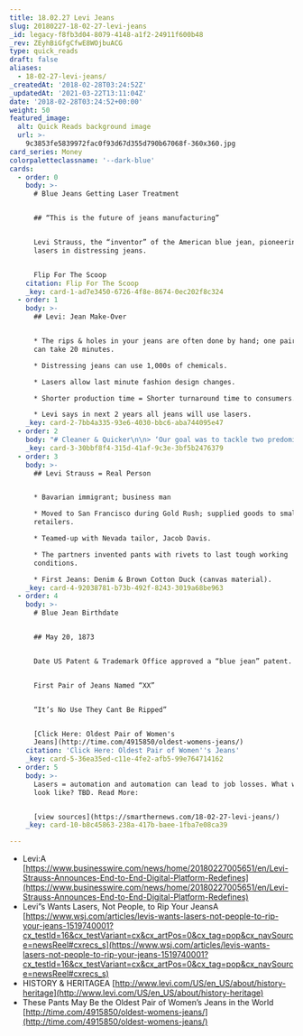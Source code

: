 ```yaml
---
title: 18.02.27 Levi Jeans
slug: 20180227-18-02-27-levi-jeans
_id: legacy-f8fb3d04-8079-4148-a1f2-24911f600b48
_rev: ZEyhBiGfgCfwE8WOjbuACG
type: quick_reads
draft: false
aliases:
  - 18-02-27-levi-jeans/
_createdAt: '2018-02-28T03:24:52Z'
_updatedAt: '2021-03-22T13:11:04Z'
date: '2018-02-28T03:24:52+00:00'
weight: 50
featured_image:
  alt: Quick Reads background image
  url: >-
    9c3853fe5839972fac0f93d67d355d790b67068f-360x360.jpg
card_series: Money
colorpaletteclassname: '--dark-blue'
cards:
  - order: 0
    body: >-
      # Blue Jeans Getting Laser Treatment


      ## “This is the future of jeans manufacturing”


      Levi Strauss, the “inventor” of the American blue jean, pioneering use of
      lasers in distressing jeans.


      Flip For The Scoop
    citation: Flip For The Scoop
    _key: card-1-ad7e3450-6726-4f8e-8674-0ec202f8c324
  - order: 1
    body: >-
      ## Levi: Jean Make-Over


      * The rips & holes in your jeans are often done by hand; one pair of jeans
      can take 20 minutes.

      * Distressing jeans can use 1,000s of chemicals.

      * Lasers allow last minute fashion design changes.

      * Shorter production time = Shorter turnaround time to consumers.

      * Levi says in next 2 years all jeans will use lasers.
    _key: card-2-7bb4a335-93e6-4030-bbc6-aba744095e47
  - order: 2
    body: "# Cleaner & Quicker\n\n> ‘Our goal was to tackle two predominant industry challenges a\x14 being able to respond quickly to changing consumer trends while making the manufacturing process more sustainable.’  \n  \n  \n  \nChip Bergh, Levi Strauss President & CEO, Feb 27, 2018"
    _key: card-3-30bbf8f4-315d-41af-9c3e-3bf5b2476379
  - order: 3
    body: >-
      ## Levi Strauss = Real Person


      * Bavarian immigrant; business man

      * Moved to San Francisco during Gold Rush; supplied goods to small
      retailers.

      * Teamed-up with Nevada tailor, Jacob Davis.

      * The partners invented pants with rivets to last tough working
      conditions.

      * First Jeans: Denim & Brown Cotton Duck (canvas material).
    _key: card-4-92038781-b73b-492f-8243-3019a68be963
  - order: 4
    body: >-
      # Blue Jean Birthdate


      ## May 20, 1873


      Date US Patent & Trademark Office approved a “blue jean” patent.


      First Pair of Jeans Named “XX”


      “It’s No Use They Cant Be Ripped”


      [Click Here: Oldest Pair of Women's
      Jeans](http://time.com/4915850/oldest-womens-jeans/)
    citation: 'Click Here: Oldest Pair of Women''s Jeans'
    _key: card-5-36ea35ed-c11e-4fe2-afb5-99e764714162
  - order: 5
    body: >-
      Lasers = automation and automation can lead to job losses. What will that
      look like? TBD. Read More:


      [view sources](https://smarthernews.com/18-02-27-levi-jeans/)
    _key: card-10-b8c45863-238a-417b-baee-1fba7e08ca39

---
```

* Levi:A [https://www.businesswire.com/news/home/20180227005651/en/Levi-Strauss-Announces-End-to-End-Digital-Platform-Redefines](https://www.businesswire.com/news/home/20180227005651/en/Levi-Strauss-Announces-End-to-End-Digital-Platform-Redefines)
* Levi”s Wants Lasers, Not People, to Rip Your JeansA [https://www.wsj.com/articles/levis-wants-lasers-not-people-to-rip-your-jeans-1519740001?cx_testId=16&cx_testVariant=cx&cx_artPos=0&cx_tag=pop&cx_navSource=newsReel#cxrecs_s](https://www.wsj.com/articles/levis-wants-lasers-not-people-to-rip-your-jeans-1519740001?cx_testId=16&cx_testVariant=cx&cx_artPos=0&cx_tag=pop&cx_navSource=newsReel#cxrecs_s)
* HISTORY & HERITAGEA [http://www.levi.com/US/en_US/about/history-heritage](http://www.levi.com/US/en_US/about/history-heritage)
* These Pants May Be the Oldest Pair of Women’s Jeans in the World [http://time.com/4915850/oldest-womens-jeans/](http://time.com/4915850/oldest-womens-jeans/)